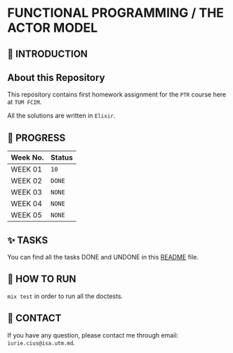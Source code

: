 # FUNCTIONAL PROGRAMMING / THE ACTOR MODEL

## 📑 INTRODUCTION

## About this Repository

This repository contains first homework assignment for the `PTR` course here at `TUM FCIM`.

All the solutions are written in `Elixir`.

## 🎯 PROGRESS

|  Week No. | Status |
|-----------|--------|
| WEEK 01   | `10`   |
| WEEK 02   | `DONE` |
| WEEK 03   | `NONE` |
| WEEK 04   | `NONE` |
| WEEK 05   | `NONE` |

## ✨ TASKS

You can find all the tasks DONE and UNDONE in this <a href="https://github.com/IuraCPersonal/ptr-project-0/tree/main/lib">README</a> file.

## 🚀 HOW TO RUN

`mix test` in order to run all the doctests.

## 📮 CONTACT

If you have any question, please contact me through email: `iurie.cius@isa.utm.md`.
